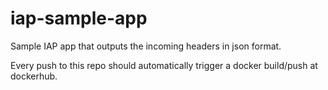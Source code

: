 # iap-sample-app
Sample IAP app that outputs the incoming headers in json format.

Every push to this repo should automatically trigger a docker build/push at
dockerhub.
